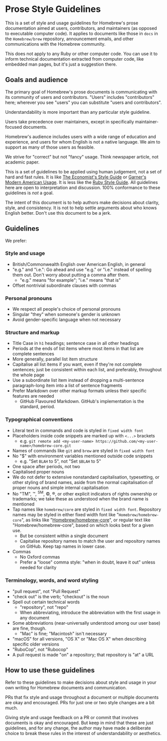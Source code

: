 <!-- vale off -->
<!-- Disable vale linting for the whole of the style guide, because it contains deliberately bad examples. -->
# Prose Style Guidelines

This is a set of style and usage guidelines for Homebrew's prose documentation aimed at users, contributors, and maintainers (as opposed to executable computer code). It applies to documents like those in `docs` in the `Homebrew/brew` repository, announcement emails, and other communications with the Homebrew community.

This does not apply to any Ruby or other computer code. You can use it to inform technical documentation extracted from computer code, like embedded man pages, but it's just a suggestion there.

## Goals and audience

The primary goal of Homebrew's prose documents is communicating with its community of users and contributors. "Users" includes "contributors" here; wherever you see "users" you can substitute "users and contributors".

Understandability is more important than any particular style guideline.

Users take precedence over maintainers, except in specifically maintainer-focused documents.

Homebrew's audience includes users with a wide range of education and experience, and users for whom English is not a native language. We aim to support as many of those users as feasible.

We strive for "correct" but not "fancy" usage. Think newspaper article, not academic paper.

This is a set of guidelines to be applied using human judgement, not a set of hard and fast rules. It is like [The Economist's Style Guide](https://web.archive.org/web/20170830001125/https://www.economist.com/styleguide/introduction) or [Garner's Modern American Usage](https://en.wikipedia.org/wiki/Garner's_Modern_American_Usage). It is less like the [Ruby Style Guide](https://github.com/rubocop-hq/ruby-style-guide#the-ruby-style-guide). All guidelines here are open to interpretation and discussion. 100% conformance to these guidelines is *not* a goal.

The intent of this document is to help authors make decisions about clarity, style, and consistency. It is not to help settle arguments about who knows English better. Don't use this document to be a jerk.

## Guidelines

We prefer:

### Style and usage

* British/Commonwealth English over American English, in general
* "e.g." and "i.e.": Go ahead and use "e.g." or "i.e." instead of spelling them out. Don't worry about putting a comma after them.
  * "e.g." means "for example"; "i.e." means "that is"
* Offset nontrivial subordinate clauses with commas

### Personal pronouns

* We respect all people's choice of personal pronouns
* Singular "they" when someone's gender is unknown
* Avoid gender-specific language when not necessary

### Structure and markup

* Title Case in `h1` headings; sentence case in all other headings
* Periods at the ends of list items where most items in that list are complete sentences
* More generally, parallel list item structure
* Capitalise all list items if you want, even if they're not complete sentences; just be consistent within each list, and preferably, throughout the whole page
* Use a subordinate list item instead of dropping a multi-sentence paragraph-long item into a list of sentence fragments
* Prefer Markdown over other markup formats unless their specific features are needed
  * GitHub Flavoured Markdown. GitHub's implementation is the standard, period.

### Typographical conventions

* Literal text in commands and code is styled in `fixed width font`
* Placeholders inside code snippets are marked up with `<...>` brackets
  * e.g. `git remote add <my-user-name> https://github.com/<my-user-name>/homebrew-core.git`
* Names of commands like `git` and `brew` are styled in `fixed width font`
* No "$" with environment variables mentioned outside code snippets
  * e.g. "Set `BLAH` to 5", not "Set `$BLAH` to 5"
* One space after periods, not two
* Capitalised proper nouns
* We do not defer to extensive nonstandard capitalisation, typesetting, or other styling of brand names, aside from the normal capitalisation of proper nouns and simple internal capitalisation
* No "TM", &trade;, <sup>SM</sup>, &copy;, &reg;, or other explicit indicators of rights ownership or trademarks; we take these as understood when the brand name is mentioned
* Tap names like `homebrew/core` are styled in `fixed width font`. Repository names may be styled in either fixed width font like "`Homebrew/homebrew-core`", as links like "[Homebrew/homebrew-core](https://github.com/homebrew/homebrew-core)", or regular text like "Homebrew/homebrew-core", based on which looks best for a given use.
  * But be consistent within a single document
  * Capitalise repository names to match the user and repository names on GitHub. Keep tap names in lower case.
* Commas
  * No Oxford commas
  * Prefer a "loose" comma style: "when in doubt, leave it out" unless needed for clarity

### Terminology, words, and word styling

* "pull request", not "Pull Request"
* "check out" is the verb; "checkout" is the noun
* Spell out certain technical words
  * "repository", not "repo"
  * When abbreviating, introduce the abbreviation with the first usage in any document
* Some abbreviations (near-universally understood among our user base) are fine, though.
  * "Mac" is fine; "Macintosh" isn't necessary
* "macOS" for all versions, "OS X" or "Mac OS X" when describing specific older versions
* "RuboCop", not "Rubocop"
* A pull request is made "on" a repository; that repository is "at" a URL

## How to use these guidelines

Refer to these guidelines to make decisions about style and usage in your own writing for Homebrew documents and communication.

PRs that fix style and usage throughout a document or multiple documents are okay and encouraged. PRs for just one or two style changes are a bit much.

Giving style and usage feedback on a PR or commit that involves documents is okay and encouraged. But keep in mind that these are just guidelines, and for any change, the author may have made a deliberate choice to break these rules in the interest of understandability or aesthetics.

<!-- vale on -->
